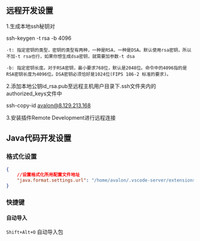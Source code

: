 ## 远程开发设置

1.生成本地ssh秘钥对

ssh-keygen -t rsa -b 4096
```
-t: 指定密钥的类型，密钥的类型有两种，一种是RSA，一种是DSA。默认使用rsa密钥，所以不加-t rsa也行，如果你想生成dsa密钥，就需要加参数-t dsa

-b: 指定密钥长度。对于RSA密钥，最小要求768位，默认是2048位。命令中的4096指的是RSA密钥长度为4096位。DSA密钥必须恰好是1024位(FIPS 186-2 标准的要求)。
```

2.添加本地公钥id_rsa.pub至远程主机用户目录下.ssh文件夹内的authorized_keys文件中

ssh-copy-id avalon@8.129.213.168

3.安装插件Remote Development进行远程连接

## Java代码开发设置

### 格式化设置

```json
{
    //设置格式化所用配置文件地址
    "java.format.settings.url": "/home/avalon/.vscode-server/extensions/redhat.java-0.70.0/formatters/eclipse-formatter.xml"
}
```

### 快捷键

#### 自动导入

`Shift+Alt+O` 自动导入包

